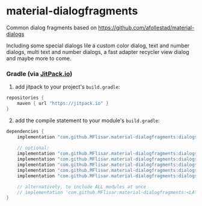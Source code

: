 # material-dialogfragments
Common dialog fragments based on https://github.com/afollestad/material-dialogs

Including some special dialogs lile a custom color dialog, text and number dialogs, multi text and number dialogs, a fast adapter recycler view dialog and maybe more to come.

### Gradle (via [JitPack.io](https://jitpack.io/))

1. add jitpack to your project's `build.gradle`:
```groovy
repositories {
    maven { url "https://jitpack.io" }
}
```
2. add the compile statement to your module's `build.gradle`:
```groovy
dependencies {
	implementation "com.github.MFlisar.material-dialogfragments:dialogs:<LATEST-VERSION>"
	
	// optional:
	implementation "com.github.MFlisar.material-dialogfragments:dialogs-input:<LATEST-VERSION>"
	implementation "com.github.MFlisar.material-dialogfragments:dialogs-datetime:<LATEST-VERSION>"
	implementation "com.github.MFlisar.material-dialogfragments:dialogs-fastadapter:<LATEST-VERSION>"
	implementation "com.github.MFlisar.material-dialogfragments:dialogs-color:<LATEST-VERSION>"
	implementation "com.github.MFlisar.material-dialogfragments:dialogs-frequency:<LATEST-VERSION>" // <= this one is currently under development, will be finished in the next days

	// alternatively, to include ALL modules at once
	// implementation 'com.github.MFlisar:material-dialogfragments:<LATEST-VERSION>'
}
```